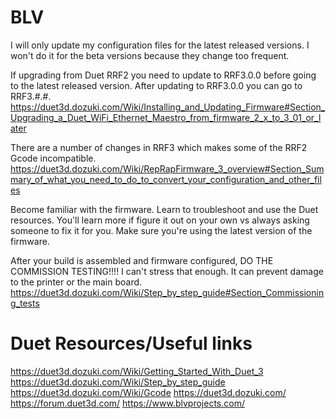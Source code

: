 # BLV
I will only update my configuration files for the latest released versions. I won't do it for the beta versions because they change too frequent.

If upgrading from Duet RRF2 you need to update to RRF3.0.0 before going to the latest released version. After updating to RRF3.0.0 you can go to RRF3.#.#. 
https://duet3d.dozuki.com/Wiki/Installing_and_Updating_Firmware#Section_Upgrading_a_Duet_WiFi_Ethernet_Maestro_from_firmware_2_x_to_3_01_or_later

There are a number of changes in RRF3 which makes some of the RRF2 Gcode incompatible.
https://duet3d.dozuki.com/Wiki/RepRapFirmware_3_overview#Section_Summary_of_what_you_need_to_do_to_convert_your_configuration_and_other_files

Become familiar with the firmware. Learn to troubleshoot and use the Duet resources. You'll learn more if figure it out on your own vs always asking someone to fix it for you.
Make sure you're using the latest version of the firmware.

After your build is assembled and firmware configured, DO THE COMMISSION TESTING!!!! I can't stress that enough. It can prevent damage to the printer or the main board.
https://duet3d.dozuki.com/Wiki/Step_by_step_guide#Section_Commissioning_tests

# Duet Resources/Useful links
https://duet3d.dozuki.com/Wiki/Getting_Started_With_Duet_3
https://duet3d.dozuki.com/Wiki/Step_by_step_guide
https://duet3d.dozuki.com/Wiki/Gcode
https://duet3d.dozuki.com/
https://forum.duet3d.com/
https://www.blvprojects.com/

